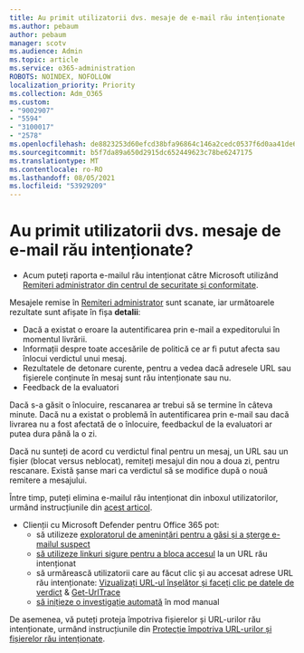 ```yaml
---
title: Au primit utilizatorii dvs. mesaje de e-mail rău intenționate
ms.author: pebaum
author: pebaum
manager: scotv
ms.audience: Admin
ms.topic: article
ms.service: o365-administration
ROBOTS: NOINDEX, NOFOLLOW
localization_priority: Priority
ms.collection: Adm_O365
ms.custom:
- "9002907"
- "5594"
- "3100017"
- "2578"
ms.openlocfilehash: de8823253d60efcd38bfa96864c146a2cedc0537f6d0aa41de6dafc6c7debc03
ms.sourcegitcommit: b5f7da89a650d2915dc652449623c78be6247175
ms.translationtype: MT
ms.contentlocale: ro-RO
ms.lasthandoff: 08/05/2021
ms.locfileid: "53929209"
---
```

# <a name="did-your-users-receive-malicious-email"></a>Au primit utilizatorii dvs. mesaje de e-mail rău intenționate?

- Acum puteți raporta e-mailul rău intenționat către Microsoft utilizând [Remiteri administrator din centrul de securitate și conformitate](https://sip.protection.office.com/reportsubmission).

Mesajele remise în [Remiteri administrator](https://sip.protection.office.com/reportsubmission) sunt scanate, iar următoarele rezultate sunt afișate în fișa **detalii**:

- Dacă a existat o eroare la autentificarea prin e-mail a expeditorului în momentul livrării.
- Informații despre toate accesările de politică ce ar fi putut afecta sau înlocui verdictul unui mesaj.
- Rezultatele de detonare curente, pentru a vedea dacă adresele URL sau fișierele conținute în mesaj sunt rău intenționate sau nu.
- Feedback de la evaluatori

Dacă s-a găsit o înlocuire, rescanarea ar trebui să se termine în câteva minute. Dacă nu a existat o problemă în autentificarea prin e-mail sau dacă livrarea nu a fost afectată de o înlocuire, feedbackul de la evaluatori ar putea dura până la o zi.

Dacă nu sunteți de acord cu verdictul final pentru un mesaj, un URL sau un fișier (blocat versus neblocat), remiteți mesajul din nou a doua zi, pentru rescanare. Există șanse mari ca verdictul să se modifice după o nouă remitere a mesajului.

Între timp, puteți elimina e-mailul rău intenționat din inboxul utilizatorilor, urmând instrucțiunile din [acest articol](https://docs.microsoft.com/microsoft-365/compliance/search-for-and-delete-messages-in-your-organization).

- Clienții cu Microsoft Defender pentru Office 365 pot:
    - să utilizeze [exploratorul de amenințări pentru a găsi și a șterge e-mailul suspect](https://docs.microsoft.com/microsoft-365/security/office-365-security/investigate-malicious-email-that-was-delivered)
    - [să utilizeze linkuri sigure pentru a bloca accesul](https://docs.microsoft.com/microsoft-365/security/office-365-security/atp-safe-links) la un URL rău intenționat
    - să urmărească utilizatorii care au făcut clic și au accesat adrese URL rău intenționate: [Vizualizați URL-ul înșelător și faceți clic pe datele de verdict](https://docs.microsoft.com/microsoft-365/security/office-365-security/threat-explorer) & [Get-UrlTrace](https://docs.microsoft.com/powershell/module/exchange/get-urltrace)
    - [să inițieze o investigație automată](https://docs.microsoft.com/microsoft-365/security/office-365-security/automated-investigation-response-office) în mod manual

De asemenea, vă puteți proteja împotriva fișierelor și URL-urilor rău intenționate, urmând instrucțiunile din [Protecție împotriva URL-urilor și fișierelor rău intenționate](https://docs.microsoft.com/microsoft-365/security/office-365-security/protect-against-threats).